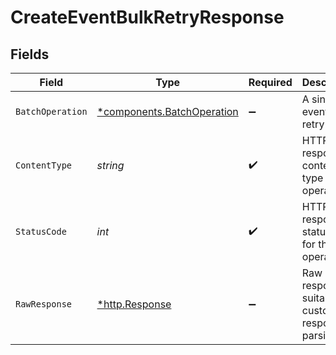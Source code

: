 # CreateEventBulkRetryResponse


## Fields

| Field                                                               | Type                                                                | Required                                                            | Description                                                         |
| ------------------------------------------------------------------- | ------------------------------------------------------------------- | ------------------------------------------------------------------- | ------------------------------------------------------------------- |
| `BatchOperation`                                                    | [*components.BatchOperation](../../models/shared/batchoperation.md) | :heavy_minus_sign:                                                  | A single events bulk retry                                          |
| `ContentType`                                                       | *string*                                                            | :heavy_check_mark:                                                  | HTTP response content type for this operation                       |
| `StatusCode`                                                        | *int*                                                               | :heavy_check_mark:                                                  | HTTP response status code for this operation                        |
| `RawResponse`                                                       | [*http.Response](https://pkg.go.dev/net/http#Response)              | :heavy_minus_sign:                                                  | Raw HTTP response; suitable for custom response parsing             |